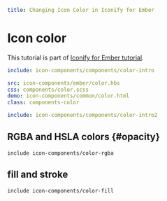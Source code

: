 ```yaml
title: Changing Icon Color in Iconify for Ember
```

# Icon color

This tutorial is part of [Iconify for Ember tutorial](./index.md).

```yaml
include: icon-components/components/color-intro
```

```yaml
src: icon-components/ember/color.hbs
css: components/color.scss
demo: icon-components/common/color.html
class: components-color
```

```yaml
include: icon-components/components/color-intro2
```

## RGBA and HSLA colors {#opacity}

`include icon-components/color-rgba`

## fill and stroke

`include icon-components/color-fill`
